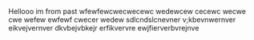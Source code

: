 Hellooo im from past
wfewfewcwecwecewc
wedewcew
cecewc
wecwe
cwe
wefew
ewfewf
cwecer
wedew
sdlcndslcnevner
v;kbevnwernver
eikvejvernver
dkvbejvbkejr
erfikvervre
ewjfierverbvrejnve
